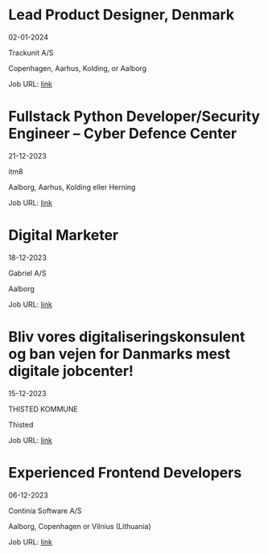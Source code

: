 # Lead Product Designer, Denmark
02-01-2024

Trackunit A/S

Copenhagen, Aarhus, Kolding, or Aalborg

Job URL: [link](https://trackunit.com/jobs/?hr=show-job/177731&linkref=163484&locale=en_US)


# Fullstack Python Developer/Security Engineer – Cyber Defence Center
21-12-2023

itm8

Aalborg, Aarhus, Kolding eller Herning

Job URL: [link](https://www.jobindex.dk/jobannonce/498867/fullstack-python-developer-security-engineer-cyber-defence-center)


# Digital Marketer
18-12-2023

Gabriel A/S

Aalborg

Job URL: [link](https://candidate.hr-manager.net/ApplicationInit.aspx?cid=1702&ProjectId=143754&DepartmentId=18981&MediaId=4616)


# Bliv vores digitaliseringskonsulent og ban vejen for Danmarks mest digitale jobcenter!
15-12-2023

THISTED KOMMUNE

Thisted

Job URL: [link](https://portal.signatur.dk/ExtJobs/DefaultHosting/JobDetails.aspx?ClientId=1546&WebAdId=118132)


# Experienced Frontend Developers
06-12-2023

Continia Software A/S

Aalborg, Copenhagen or Vilnius (Lithuania)

Job URL: [link](https://candidate.hr-manager.net/ApplicationInit.aspx?cid=2032&ProjectId=143642&DepartmentId=18972&MediaId=5)


